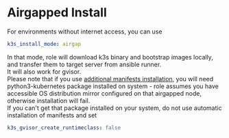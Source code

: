 # Airgapped Install

For environments without internet access, you can use
```yaml
k3s_install_mode: airgap
```
In that mode, role will download k3s binary and bootstrap images locally, and transfer them to target server from ansible runner.  
It will also work for gvisor.  
Please note that if you use [additional manifests installation](#adding-custom-kubernetes-manifests), you will need python3-kubernetes package installed on system - role assumes you have accessible OS distribution mirror configured on that airgapped node, otherwise installation will fail.  
If you can't get that package installed on your system, do not use automatic installation of manifests and set
```yaml
k3s_gvisor_create_runtimeclass: false
```
